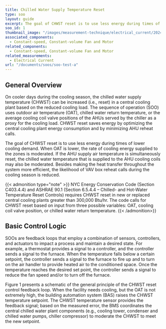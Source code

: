 ```yaml
---
title: Chilled Water Supply Temperature Reset
type: soo
layout: guide
excerpt: The goal of CHWST reset is to use less energy during times of lower cooling demand.
soo_id: 1
thumbnail_image: "/images/measurement-technique/electrical_current/2024_0410_electrical current MT_thumbnail.jpeg"
associated_components:
  - Constant-speed, Constant-volume Fan and Motor
related_components:
  - Constant-speed, Constant-volume Fan and Motor
related_measurements:
  - Electrical Current
url: "/documents/soos/soo-test-a"
---
```


## General Overview

On cooler days during the cooling season, the chilled water supply temperature (CHWST) can be increased (i.e., reset) in a central cooling plant based on the reduced cooling load. The sequence of operation (SOO) uses outdoor air temperature (OAT), chilled water return temperature, or the average cooling coil valve positions of the AHUs served by the chiller as a proxy for the cooling load. CHWST reset saves energy by optimizing the central cooling plant energy consumption and by minimizing AHU reheat calls.

The goal of CHWST reset is to use less energy during times of lower cooling demand. When OAT is lower, the rate of cooling energy supplied to the zones is moderated. If the AHU supply air temperature is simultaneously reset, the chilled water temperature that is supplied to the AHU cooling coils may also be moderated. Besides making the heat transfer throughout the system more efficient, the likelihood of VAV box reheat calls during the cooling season is reduced.

{{< admonition type="note" >}}
NYC Energy Conservation Code (Section C403.4.4) and ASHRAE 90.1 (Section 6.5.4.4 – Chilled- and Hot-Water Temperature Reset Controls) requires CHWST reset in new or replaced central cooling plants greater than 300,000 Btu/hr. The code calls for CHWST reset based on input from three possible variables: OAT, cooling coil valve position, or chilled water return temperature.
{{< /admonition>}}

## Basic Control Logic

SOOs are feedback loops that employ a combination of sensors, controllers, and actuators to impact a process and maintain a desired state. For example, a thermostat provides a signal to a controller, and the controller sends a signal to the furnace. When the temperature falls below a certain setpoint, the controller sends a signal to the furnace to fire up and to turn on the air handler to provide heated air to the conditioned space. Once the temperature reaches the desired set point, the controller sends a signal to reduce the fan speed and/or to turn off the furnace.

Figure 1 presents a schematic of the general principle of the CHWST reset control feedback loop. When the facility needs cooling, but the OAT is not extremely high, the building automation system (BAS) raises the CHWST temperature setpoint. The CHWST temperature sensor provides the feedback signal; based on the measured error, the BMS coordinates the central chilled water plant components (e.g., cooling tower, condenser and chilled water pumps, chiller compressor) to moderate the CHWST to meet the new setpoint.